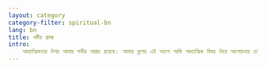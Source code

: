 ```yaml
---
layout: category
category-filter: spiritual-bn
lang: bn 
title: ধর্মীয় প্রবন্ধ
intro:
    আধ্যাত্মিকতার উপর আমার গভীর আগ্রহ রয়েছে। আমার ব্লগের এই অংশে আমি আধ্যাত্মিক বিষয় নিয়ে আলোচনার চেষ্টা করেছি।
---
```

